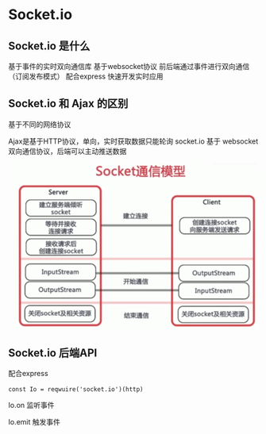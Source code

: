 # Socket.io

## Socket.io 是什么

基于事件的实时双向通信库
基于websocket协议
前后端通过事件进行双向通信 （订阅发布模式）
配合express 快速开发实时应用

## Socket.io 和 Ajax 的区别

基于不同的网络协议

Ajax是基于HTTP协议，单向，实时获取数据只能轮询
socket.io 基于 websocket双向通信协议，后端可以主动推送数据

![socket通信模型](./socket通信模型.png)

## Socket.io 后端API

配合express

    const Io = reqwuire('socket.io')(http)

Io.on 监听事件

Io.emit 触发事件